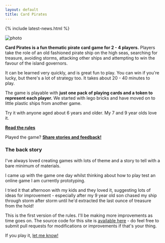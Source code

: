 ```yaml
---
layout: default
title: Card Pirates
---
```


{% include latest-news.html %}

![photo](../assets/photo1.jpg)

**Card Pirates is a fun thematic pirate card game for 2 - 4 players.** Players take the role of an old fashioned pirate ship on the high seas, searching for treasure, avoiding storms, attacking other ships and attempting to win the favour of the island governors.

It can be learned very quickly, and is great fun to play. You can win if you're lucky, but there's a lot of strategy too. It takes about 20 - 40 minutes to play.

The game is playable with **just one pack of playing cards and a token to represent each player.** We started with lego bricks and have moved on to little plastic ships from another game.

Try it with anyone aged about 6 years and older. My 7 and 9 year olds love it.

**[Read the rules](/rules)**

Played the game? **[Share stories and feedback!](/stories)**

### The back story

I've always loved creating games with lots of theme and a story to tell with a bare minimum of materials.

I came up with the game one day whilst thinking about how to play test an online game I am currently prototyping.

I tried it that afternoon with my kids and they loved it, suggesting lots of ideas for improvement - especially after my 9 year old son chased my ship through storm after storm until he'd extracted the last ounce of treasure from the hold!

This is the first version of the rules. I'll be making more improvements as time goes on. The source code for this site is [available here](http://github.com/chrismdp/cardpirates) - do feel free to submit pull requests for modifications or improvements if that's your thing.

If you play it, [let me know!](/stories)
